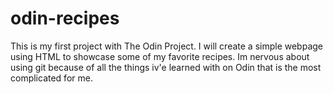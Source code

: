 # odin-recipes
This is my first project with The Odin Project. I will create a simple webpage using HTML to showcase some of my favorite recipes.
Im nervous about using git because of all the things iv'e learned with on Odin that is the most complicated for me. 
~~~